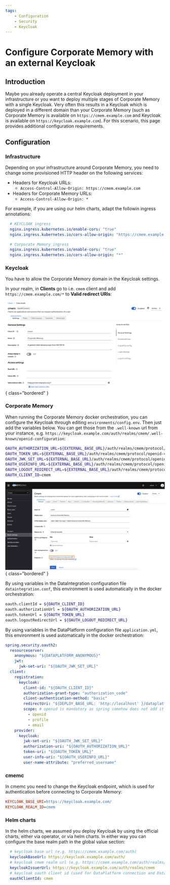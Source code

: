 ```yaml
---
tags:
    - Configuration
    - Security
    - Keycloak
---
```

# Configure Corporate Memory with an external Keycloak

## Introduction

Maybe you already operate a central Keycloak deployment in your infrastructure or you want to deploy multiple stages of Corporate Memory with a single Keycloak.
Very often this results in a Keycloak which is deployed in a different domain than your Corporate Memory (such as Corporate Memory is available on `https://cmem.example.com` and Keycloak is available on `https://keycloak.example.com`).
For this scenario, this page provides additional configuration requirements.

## Configuration

### Infrastructure

Depending on your infrastructure around Corporate Memory, you need to change some provisioned HTTP header on the following services:

- Headers for Keycloak URLs:
    -   `Access-Control-Allow-Origin: https://cmem.example.com`
- Headers for Corporate Memory URLs:
    -   `Access-Control-Allow-Origin: *`

For example, if you are using our helm charts, adapt the followin ingress annotations:

``` yaml
  # KEYCLOAK ingress
  nginx.ingress.kubernetes.io/enable-cors: "true"
  nginx.ingress.kubernetes.io/cors-allow-origin: "https://cmem.example.com"
```

``` yaml
  # Corporate Memory ingress
  nginx.ingress.kubernetes.io/enable-cors: "true"
  nginx.ingress.kubernetes.io/cors-allow-origin: "*"
```


### Keycloak

You have to allow the Corporate Memory domain in the Keycloak settings.

In your realm, in **Clients** go to i.e. `cmem` client and add `https://cmem.example.com/*` to **Valid redirect URIs**:

![Client redirect URI](client-redirect-uri.png){ class="bordered" }

### Corporate Memory

When running the Corporate Memory docker orchestration, you can configure the Keycloak through editing `environments/config.env`.
Then just add the variables below.
You can get those from the `.well-known` url from your instance, e.g. `https://keycloak.example.com/auth/realms/cmem/.well-known/openid-configuration`:

``` bash
OAUTH_AUTHORIZATION_URL=${EXTERNAL_BASE_URL}/auth/realms/cmem/protocol/openid-connect/auth
OAUTH_TOKEN_URL=${EXTERNAL_BASE_URL}/auth/realms/cmem/protocol/openid-connect/token
OAUTH_JWK_SET_URL=${EXTERNAL_BASE_URL}/auth/realms/cmem/protocol/openid-connect/certs
OAUTH_USERINFO_URL=${EXTERNAL_BASE_URL}/auth/realms/cmem/protocol/openid-connect/userinfo
OAUTH_LOGOUT_REDIRECT_URL=${EXTERNAL_BASE_URL}/auth/realms/cmem/protocol/openid-connect/logout?redirect_uri=${EXTERNAL_BASE_URL}
OAUTH_CLIENT_ID=cmem
```

![well-known configuration](well-known-config.png){ class="bordered" }

By using variables in the DataIntegration configuration file `dataintegration.conf`, this environment is used automatically in the docker orchestration:

``` bash
oauth.clientId = ${OAUTH_CLIENT_ID}
oauth.authorizationUrl = ${OAUTH_AUTHORIZATION_URL}
oauth.tokenUrl = ${OAUTH_TOKEN_URL}
oauth.logoutRedirectUrl = ${OAUTH_LOGOUT_REDIRECT_URL}
```

By using variables in the DataPlatform configuration file `application.yml`, this environment is used automatically in the docker orchestration:

``` yaml
spring.security.oauth2:
  resourceserver:
    anonymous: "${DATAPLATFORM_ANONYMOUS}"
    jwt:
      jwk-set-uri: "${OAUTH_JWK_SET_URL}"
  client:
    registration:
      keycloak:
        client-id: "${OAUTH_CLIENT_ID}"
        authorization-grant-type: "authorization_code"
        client-authentication-method: "basic"
        redirectUri: "${DEPLOY_BASE_URL: 'http://localhost' }/dataplatform/login/oauth2/code/{registrationId}"
        scope: # openid is mandatory as spring somehow does not add it to the userinfo request
          - openid
          - profile
          - email
    provider:
      keycloak:
        jwk-set-uri: "${OAUTH_JWK_SET_URL}"
        authorization-uri: "${OAUTH_AUTHORIZATION_URL}"
        token-uri: "${OAUTH_TOKEN_URL}"
        user-info-uri: "${OAUTH_USERINFO_URL}"
        user-name-attribute: "preferred_username"
```

### cmemc

In cmemc you need to change the Keycloak endpoint, which is used for authentication before connecting to Corporate Memory:

``` ini
KEYCLOAK_BASE_URI=https://keycloak.example.com/
KEYCLOAK_REALM_ID=cmem
```

### Helm charts

In the helm charts, we assumed you deploy Keycloak by using the official charts, either via operator, or via helm charts.
In either way you can configure the base realm path in the global value section:

``` yaml
  # keycloak base url (e.g. https://cmem.example.com/auth)
  keycloakBaseUrl: https://keycloak.example.com/auth/
  # keycloak cmem realm url (e.g. https://cmem.example.com/auth/realms/cmem)
  keycloakIssuerUrl: https://keycloak.example.com/auth/realms/cmem
  # keycloak oauth client id (used for DataPlatform connection and DataIntegration cmem service client)
  oauthClientId: cmem
```

